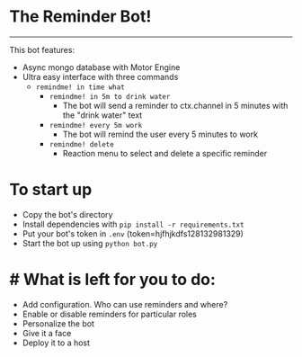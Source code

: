 # The Reminder Bot!
<hr>

This bot features:

- Async mongo database with Motor Engine
- Ultra easy interface with three commands
    - `remindme! in time what`
        - `remindme! in 5m to drink water`
            - The bot will send a reminder to ctx.channel in 5 minutes with the "drink water" text
        - `remindme! every 5m work`
            - The bot will remind the user every 5 minutes to work
        - `remindme! delete`
            - Reaction menu to select and delete a specific reminder

# To start up
- Copy the bot's directory
- Install dependencies with `pip install -r requirements.txt`
- Put your bot's token in `.env` (token=hjfhjkdfs128132981329)
- Start the bot up using `python bot.py`

# # What is left for you to do:
- Add configuration. Who can use reminders and where? 
- Enable or disable reminders for particular roles
- Personalize the bot
- Give it a face
- Deploy it to a host
